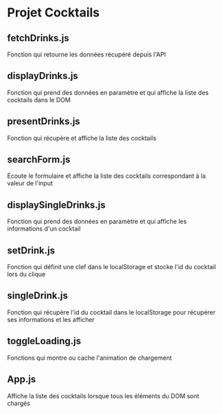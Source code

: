# Projet Cocktails

## fetchDrinks.js

Fonction qui retourne les données récupéré depuis l'API

## displayDrinks.js

Fonction qui prend des données en paramètre et qui affiche la liste des cocktails dans le DOM

## presentDrinks.js

Fonction qui récupère et affiche la liste des cocktails

## searchForm.js

Écoute le formulaire et affiche la liste des cocktails correspondant à la valeur de l'input

## displaySingleDrinks.js

Fonction qui prend des données en paramètre et qui affiche les informations d'un cocktail

## setDrink.js

Fonction qui définit une clef dans le localStorage et stocke l'id du cocktail lors du clique

## singleDrink.js

Fonction qui récupère l'id du cocktail dans le localStorage pour récupérer ses informations et les afficher

## toggleLoading.js

Fonctions qui montre ou cache l'animation de chargement

## App.js

Affiche la liste des cocktails lorsque tous les éléments du DOM sont chargés
